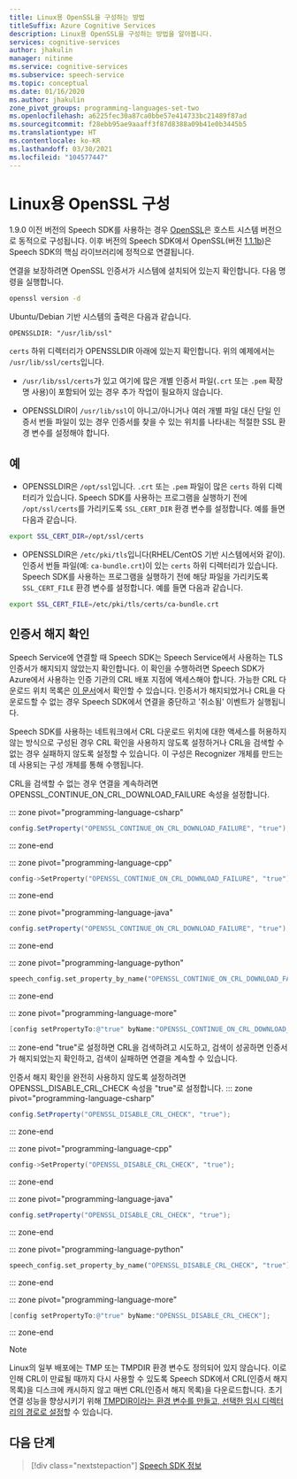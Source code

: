 ```yaml
---
title: Linux용 OpenSSL을 구성하는 방법
titleSuffix: Azure Cognitive Services
description: Linux용 OpenSSL을 구성하는 방법을 알아봅니다.
services: cognitive-services
author: jhakulin
manager: nitinme
ms.service: cognitive-services
ms.subservice: speech-service
ms.topic: conceptual
ms.date: 01/16/2020
ms.author: jhakulin
zone_pivot_groups: programming-languages-set-two
ms.openlocfilehash: a6225fec30a87ca0bbe57e414733bc21489f87ad
ms.sourcegitcommit: f28ebb95ae9aaaff3f87d8388a09b41e0b3445b5
ms.translationtype: HT
ms.contentlocale: ko-KR
ms.lasthandoff: 03/30/2021
ms.locfileid: "104577447"
---
```

# <a name="configure-openssl-for-linux"></a>Linux용 OpenSSL 구성

1\.9.0 이전 버전의 Speech SDK를 사용하는 경우 [OpenSSL](https://www.openssl.org)은 호스트 시스템 버전으로 동적으로 구성됩니다. 이후 버전의 Speech SDK에서 OpenSSL(버전 [1.1.1b](https://mta.openssl.org/pipermail/openssl-announce/2019-February/000147.html))은 Speech SDK의 핵심 라이브러리에 정적으로 연결됩니다.

연결을 보장하려면 OpenSSL 인증서가 시스템에 설치되어 있는지 확인합니다. 다음 명령을 실행합니다.
```bash
openssl version -d
```

Ubuntu/Debian 기반 시스템의 출력은 다음과 같습니다.
```
OPENSSLDIR: "/usr/lib/ssl"
```

`certs` 하위 디렉터리가 OPENSSLDIR 아래에 있는지 확인합니다. 위의 예제에서는 `/usr/lib/ssl/certs`입니다.

* `/usr/lib/ssl/certs`가 있고 여기에 많은 개별 인증서 파일(`.crt` 또는 `.pem` 확장명 사용)이 포함되어 있는 경우 추가 작업이 필요하지 않습니다.

* OPENSSLDIR이 `/usr/lib/ssl`이 아니고/아니거나 여러 개별 파일 대신 단일 인증서 번들 파일이 있는 경우 인증서를 찾을 수 있는 위치를 나타내는 적절한 SSL 환경 변수를 설정해야 합니다.

## <a name="examples"></a>예

- OPENSSLDIR은 `/opt/ssl`입니다. `.crt` 또는 `.pem` 파일이 많은 `certs` 하위 디렉터리가 있습니다.
Speech SDK를 사용하는 프로그램을 실행하기 전에 `/opt/ssl/certs`를 가리키도록 `SSL_CERT_DIR` 환경 변수를 설정합니다. 예를 들면 다음과 같습니다.
```bash
export SSL_CERT_DIR=/opt/ssl/certs
```

- OPENSSLDIR은 `/etc/pki/tls`입니다(RHEL/CentOS 기반 시스템에서와 같이). 인증서 번들 파일(예: `ca-bundle.crt`)이 있는 `certs` 하위 디렉터리가 있습니다.
Speech SDK를 사용하는 프로그램을 실행하기 전에 해당 파일을 가리키도록 `SSL_CERT_FILE` 환경 변수를 설정합니다. 예를 들면 다음과 같습니다.
```bash
export SSL_CERT_FILE=/etc/pki/tls/certs/ca-bundle.crt
```

## <a name="certificate-revocation-checks"></a>인증서 해지 확인
Speech Service에 연결할 때 Speech SDK는 Speech Service에서 사용하는 TLS 인증서가 해지되지 않았는지 확인합니다. 이 확인을 수행하려면 Speech SDK가 Azure에서 사용하는 인증 기관의 CRL 배포 지점에 액세스해야 합니다. 가능한 CRL 다운로드 위치 목록은 [이 문서](https://docs.microsoft.com/azure/security/fundamentals/tls-certificate-changes)에서 확인할 수 있습니다. 인증서가 해지되었거나 CRL을 다운로드할 수 없는 경우 Speech SDK에서 연결을 중단하고 '취소됨' 이벤트가 실행됩니다.

Speech SDK를 사용하는 네트워크에서 CRL 다운로드 위치에 대한 액세스를 허용하지 않는 방식으로 구성된 경우 CRL 확인을 사용하지 않도록 설정하거나 CRL을 검색할 수 없는 경우 실패하지 않도록 설정할 수 있습니다. 이 구성은 Recognizer 개체를 만드는 데 사용되는 구성 개체를 통해 수행됩니다.

CRL을 검색할 수 없는 경우 연결을 계속하려면 OPENSSL_CONTINUE_ON_CRL_DOWNLOAD_FAILURE 속성을 설정합니다.

::: zone pivot="programming-language-csharp"

```csharp
config.SetProperty("OPENSSL_CONTINUE_ON_CRL_DOWNLOAD_FAILURE", "true");
```

::: zone-end

::: zone pivot="programming-language-cpp"

```C++
config->SetProperty("OPENSSL_CONTINUE_ON_CRL_DOWNLOAD_FAILURE", "true");
```

::: zone-end

::: zone pivot="programming-language-java"

```java
config.setProperty("OPENSSL_CONTINUE_ON_CRL_DOWNLOAD_FAILURE", "true");
```

::: zone-end

::: zone pivot="programming-language-python"

```Python
speech_config.set_property_by_name("OPENSSL_CONTINUE_ON_CRL_DOWNLOAD_FAILURE", "true")?
```

::: zone-end

::: zone pivot="programming-language-more"

```ObjectiveC
[config setPropertyTo:@"true" byName:"OPENSSL_CONTINUE_ON_CRL_DOWNLOAD_FAILURE"];
```

::: zone-end
"true"로 설정하면 CRL을 검색하려고 시도하고, 검색이 성공하면 인증서가 해지되었는지 확인하고, 검색이 실패하면 연결을 계속할 수 있습니다.

인증서 해지 확인을 완전히 사용하지 않도록 설정하려면 OPENSSL_DISABLE_CRL_CHECK 속성을 "true"로 설정합니다.
::: zone pivot="programming-language-csharp"

```csharp
config.SetProperty("OPENSSL_DISABLE_CRL_CHECK", "true");
```

::: zone-end

::: zone pivot="programming-language-cpp"

```C++
config->SetProperty("OPENSSL_DISABLE_CRL_CHECK", "true");
```

::: zone-end

::: zone pivot="programming-language-java"

```java
config.setProperty("OPENSSL_DISABLE_CRL_CHECK", "true");
```

::: zone-end

::: zone pivot="programming-language-python"

```Python
speech_config.set_property_by_name("OPENSSL_DISABLE_CRL_CHECK", "true")?
```

::: zone-end

::: zone pivot="programming-language-more"

```ObjectiveC
[config setPropertyTo:@"true" byName:"OPENSSL_DISABLE_CRL_CHECK"];
```

::: zone-end


> [!NOTE]
> Linux의 일부 배포에는 TMP 또는 TMPDIR 환경 변수도 정의되어 있지 않습니다. 이로 인해 CRL이 만료될 때까지 다시 사용할 수 있도록 Speech SDK에서 CRL(인증서 해지 목록)을 디스크에 캐시하지 않고 매번 CRL(인증서 해지 목록)을 다운로드합니다. 초기 연결 성능을 향상시키기 위해 [TMPDIR이라는 환경 변수를 만들고, 선택한 임시 디렉터리의 경로로 설정](https://help.ubuntu.com/community/EnvironmentVariables)할 수 있습니다.

## <a name="next-steps"></a>다음 단계

> [!div class="nextstepaction"]
> [Speech SDK 정보](speech-sdk.md)
